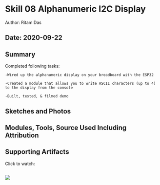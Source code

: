 #  Skill 08 Alphanumeric I2C Display

Author: Ritam Das

Date: 2020-09-22
-----

## Summary
Completed following tasks:

    -Wired up the alphanumeric display on your breadboard with the ESP32

    -Created a module that allows you to write ASCII characters (up to 4) to the display from the console

    -Built, tested, & filmed demo

## Sketches and Photos


## Modules, Tools, Source Used Including Attribution


## Supporting Artifacts
Click to watch:

[![](http://img.youtube.com/vi/58lR7TitriA/0.jpg)](http://www.youtube.com/watch?v=58lR7TitriA "")
-----
